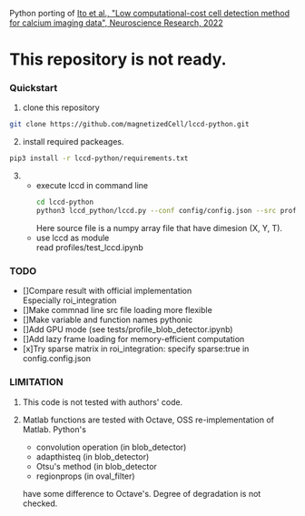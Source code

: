 Python porting of [Ito et al., "Low computational-cost cell detection method for calcium imaging data", Neuroscience Research, 2022](https://www.sciencedirect.com/science/article/pii/S016801022200075X)

# This repository is not ready.

### Quickstart

1. clone this repository

```bash
git clone https://github.com/magnetizedCell/lccd-python.git
```

2. install required packeages.

```bash
pip3 install -r lccd-python/requirements.txt
```

3.
   -  execute lccd in command line  
      ```bash
      cd lccd-python
      python3 lccd_python/lccd.py --conf config/config.json --src profiles/src.npy --dst out.dump
      ```
      Here source file is a numpy array file that have dimesion (X, Y, T).
   - use lccd as module  
      read profiles/test_lccd.ipynb

### TODO
- []Compare result with official implementation  
  Especially roi_integration
- []Make commnad line src file loading more flexible
- []Make variable and function names pythonic
- []Add GPU mode (see tests/profile_blob_detector.ipynb)
- []Add lazy frame loading for memory-efficient computation
- [x]Try sparse matrix in roi_integration: specify sparse:true in config.config.json


### LIMITATION
1. This code is not tested with authors' code.
2. Matlab functions are tested with Octave, OSS re-implementation of Matlab. Python's
   - convolution operation (in blob_detector)
   - adapthisteq (in blob_detector)
   - Otsu's method (in blob_detector
   - regionprops (in oval_filter)  

    have some difference to Octave's. Degree of degradation is not checked.
